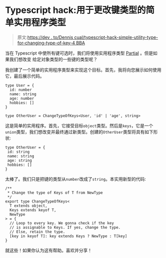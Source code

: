 # Typescript hack:用于更改键类型的简单实用程序类型

> 原文:[https://dev . to/Dennis cual/typescript-hack-simple-utility-type-for-changing-type-of-key-4 BBA](https://dev.to/denniscual/typescript-hack-simple-utility-type-for-changing-type-of-keys-4bba)

当在 Typescript 中使所有键可选时，我们将使用实用程序类型 [Partial](https://netbasal.com/getting-to-know-the-partial-type-in-typescript-ecfcfbc87cb6) 。但是如果我们想改变
给定对象类型的一些键的类型呢？

我创建了一个简单的实用程序类型来实现这个目标。首先，我将向您展示如何使用它，最后展示代码。

```
type User = {
  id: number
  name: string
  age: number
  hobbies: []
}

type OtherUser = ChangeTypeOfKeys<User, 'id' | 'age', string> 
```

这是简单的实用程序。首先，它接受目标`object`类型。然后是`keys`，它是一个`union`类型，我们想改变并最终通过新类型。创建的`OtherUser`类型将具有如下形状:

```
type OtherUser = {
 id: string
 name: string
 age: string
 hobbies: []
} 
```

太棒了。我们只是把键的类型从`number`改成了`string`。本实用新型的代码:

```
/**
 * Change the type of Keys of T from NewType
 */
export type ChangeTypeOfKeys<
  T extends object,
  Keys extends keyof T,
  NewType
> = {
  // Loop to every key. We gonna check if the key
  // is assignable to Keys. If yes, change the type.
  // Else, retain the type.
  [key in keyof T]: key extends Keys ? NewType : T[key]
} 
```

就这些！如果你认为这有帮助。喜欢并分享！